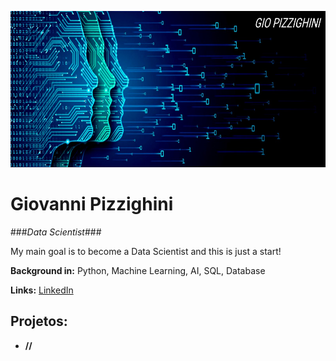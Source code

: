 <p align="center">
  <img src="https://github.com/giopizzighini/data_science_projects/blob/main/banner-data-science.jpg" height="250" width="1100"/ >
</p>

# Giovanni Pizzighini
###*Data Scientist*###

My main goal is to become a Data Scientist and this is just a start!

**Background in:** Python, Machine Learning, AI, SQL, Database

**Links:**
 [LinkedIn](https://www.linkedin.com/in/giopizzighinianalyst)

## Projetos:

* **//**
